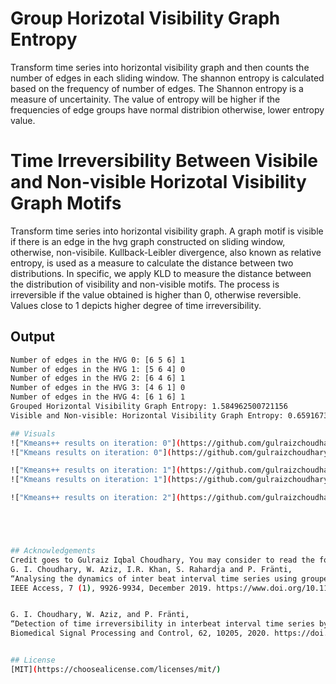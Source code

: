 # Group Horizotal Visibility Graph Entropy
Transform time series into horizontal visibility graph and then counts the number of edges in each sliding window. The shannon entropy is calculated based on the frequency of number of edges. The Shannon entropy is a measure of uncertainity. The value of entropy will be higher if the frequencies of edge groups have normal distribion otherwise, lower entropy value.

# Time Irreversibility Between Visibile and Non-visible Horizotal Visibility Graph Motifs
Transform time series into horizontal visibility graph. A graph motif is visible if there is an edge in the hvg graph constructed on sliding window, otherwise, non-visibile. Kullback-Leibler divergence, also known as relative entropy, is used as a measure to calculate the distance between two
distributions. In specific, we apply KLD to measure the distance between the distribution of visibility and non-visible motifs. The process is irreversible if the value obtained is higher than
0, otherwise reversible. Values close to 1 depicts higher degree of time irreversibility.

## Output
```bash
Number of edges in the HVG 0: [6 5 6] 1
Number of edges in the HVG 1: [5 6 4] 0
Number of edges in the HVG 2: [6 4 6] 1
Number of edges in the HVG 3: [4 6 1] 0
Number of edges in the HVG 4: [6 1 6] 1
Grouped Horizontal Visibility Graph Entropy: 1.584962500721156
Visible and Non-visible: Horizontal Visibility Graph Entropy: 0.6591673732008657```

## Visuals
!["Kmeans++ results on iteration: 0"](https://github.com/gulraizchoudhary/horizontal-visibility-graph-entropy/blob/main/Figure%200.png)
!["Kmeans results on iteration: 0"](https://github.com/gulraizchoudhary/horizontal-visibility-graph-entropy/blob/main/Figure%201.png)

!["Kmeans++ results on iteration: 1"](https://github.com/gulraizchoudhary/horizontal-visibility-graph-entropy/blob/main/Figure%202.png)
!["Kmeans results on iteration: 1"](https://github.com/gulraizchoudhary/horizontal-visibility-graph-entropy/blob/main/Figure%203.png)

!["Kmeans++ results on iteration: 2"](https://github.com/gulraizchoudhary/horizontal-visibility-graph-entropy/blob/main/Figure%204.png)





## Acknowledgements
Credit goes to Gulraiz Iqbal Choudhary, You may consider to read the following paper for more understanding and cite it if you have used the algorithm. 
G. I. Choudhary, W. Aziz, I.R. Khan, S. Rahardja and P. Fränti, 
“Analysing the dynamics of inter beat interval time series using grouped horizontal visibility graph”, 
IEEE Access, 7 (1), 9926-9934, December 2019. https://www.doi.org/10.1109/ACCESS.2018.2890542


G. I. Choudhary, W. Aziz, and P. Fränti, 
“Detection of time irreversibility in interbeat interval time series by visible and nonvisible motifs from horizontal visibility graph”, 
Biomedical Signal Processing and Control, 62, 10205, 2020. https://doi.org/10.1016/j.bspc.2020.102052


## License
[MIT](https://choosealicense.com/licenses/mit/)
